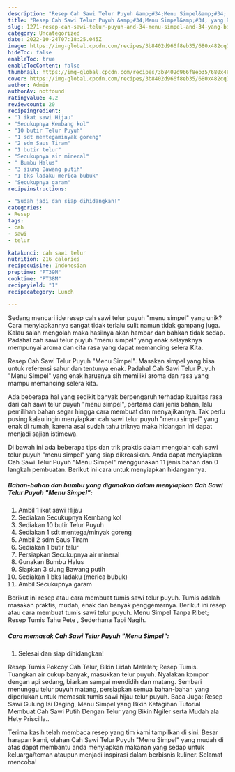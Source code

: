 ```yaml
---
description: "Resep Cah Sawi Telur Puyuh &amp;#34;Menu Simpel&amp;#34; yang Bisa Manjain Lidah"
title: "Resep Cah Sawi Telur Puyuh &amp;#34;Menu Simpel&amp;#34; yang Bisa Manjain Lidah"
slug: 1271-resep-cah-sawi-telur-puyuh-and-34-menu-simpel-and-34-yang-bisa-manjain-lidah
category: Uncategorized
date: 2022-10-24T07:18:25.045Z
image: https://img-global.cpcdn.com/recipes/3b8402d966f8eb35/680x482cq70/cah-sawi-telur-puyuh-menu-simpel-foto-resep-utama.jpg
hideToc: false
enableToc: true
enableTocContent: false
thumbnail: https://img-global.cpcdn.com/recipes/3b8402d966f8eb35/680x482cq70/cah-sawi-telur-puyuh-menu-simpel-foto-resep-utama.jpg
cover: https://img-global.cpcdn.com/recipes/3b8402d966f8eb35/680x482cq70/cah-sawi-telur-puyuh-menu-simpel-foto-resep-utama.jpg
author: Admin
authorAv: notfound
ratingvalue: 4.2
reviewcount: 20
recipeingredient:
- "1 ikat sawi Hijau"
- "Secukupnya Kembang kol"
- "10 butir Telur Puyuh"
- "1 sdt mentegaminyak goreng"
- "2 sdm Saus Tiram"
- "1 butir telur"
- "Secukupnya air mineral"
- " Bumbu Halus"
- "3 siung Bawang putih"
- "1 bks ladaku merica bubuk"
- "Secukupnya garam"
recipeinstructions:

- "Sudah jadi dan siap dihidangkan!"
categories:
- Resep
tags:
- cah
- sawi
- telur

katakunci: cah sawi telur 
nutrition: 216 calories
recipecuisine: Indonesian
preptime: "PT39M"
cooktime: "PT38M"
recipeyield: "1"
recipecategory: Lunch

---
```





Sedang mencari ide resep cah sawi telur puyuh &#34;menu simpel&#34; yang unik? Cara menyiapkannya sangat tidak terlalu sulit namun tidak gampang juga. Kalau salah mengolah maka hasilnya akan hambar dan bahkan tidak sedap. Padahal cah sawi telur puyuh &#34;menu simpel&#34; yang enak selayaknya mempunyai aroma dan cita rasa yang dapat memancing selera Kita.





Resep Cah Sawi Telur Puyuh &#34;Menu Simpel&#34;. Masakan simpel yang bisa untuk referensi sahur dan tentunya enak. Padahal Cah Sawi Telur Puyuh &#34;Menu Simpel&#34; yang enak harusnya sih memiliki aroma dan rasa yang mampu memancing selera kita.

Ada beberapa hal yang sedikit banyak berpengaruh terhadap kualitas rasa dari cah sawi telur puyuh &#34;menu simpel&#34;, pertama dari jenis bahan, lalu pemilihan bahan segar hingga cara membuat dan menyajikannya. Tak perlu pusing kalau ingin menyiapkan cah sawi telur puyuh &#34;menu simpel&#34; yang enak di rumah, karena asal sudah tahu triknya maka hidangan ini dapat menjadi sajian istimewa.






Di bawah ini ada beberapa tips dan trik praktis dalam mengolah cah sawi telur puyuh &#34;menu simpel&#34; yang siap dikreasikan. Anda dapat menyiapkan Cah Sawi Telur Puyuh &#34;Menu Simpel&#34; menggunakan 11 jenis bahan dan 0 langkah pembuatan. Berikut ini cara untuk menyiapkan hidangannya.

<!--inarticleads1-->

##### Bahan-bahan dan bumbu yang digunakan dalam menyiapkan Cah Sawi Telur Puyuh &#34;Menu Simpel&#34;:

1. Ambil 1 ikat sawi Hijau
1. Sediakan Secukupnya Kembang kol
1. Sediakan 10 butir Telur Puyuh
1. Sediakan 1 sdt mentega/minyak goreng
1. Ambil 2 sdm Saus Tiram
1. Sediakan 1 butir telur
1. Persiapkan Secukupnya air mineral
1. Gunakan  Bumbu Halus
1. Siapkan 3 siung Bawang putih
1. Sediakan 1 bks ladaku (merica bubuk)
1. Ambil Secukupnya garam


Berikut ini resep atau cara membuat tumis sawi telur puyuh. Tumis adalah masakan praktis, mudah, enak dan banyak penggemarnya. Berikut ini resep atau cara membuat tumis sawi telur puyuh. Menu Simpel Tanpa Ribet; Resep Tumis Tahu Pete , Sederhana Tapi Nagih. 

<!--inarticleads2-->

##### Cara memasak Cah Sawi Telur Puyuh &#34;Menu Simpel&#34;:


1. Selesai dan siap dihidangkan!

Resep Tumis Pokcoy Cah Telur, Bikin Lidah Meleleh; Resep Tumis. Tuangkan air cukup banyak, masukkan telur puyuh. Nyalakan kompor dengan api sedang, biarkan sampai mendidih dan matang. Sembari menunggu telur puyuh matang, persiapkan semua bahan-bahan yang diperlukan untuk memasak tumis sawi hijau telur puyuh. Baca Juga: Resep Sawi Gulung Isi Daging, Menu Simpel yang Bikin Ketagihan Tutorial Membuat Cah Sawi Putih Dengan Telur yang Bikin Ngiler serta Mudah ala Hety Priscilla.. 

Terima kasih telah membaca resep yang tim kami tampilkan di sini. Besar harapan kami, olahan Cah Sawi Telur Puyuh &#34;Menu Simpel&#34; yang mudah di atas dapat membantu anda menyiapkan makanan yang sedap untuk keluarga/teman ataupun menjadi inspirasi dalam berbisnis kuliner. Selamat mencoba!

